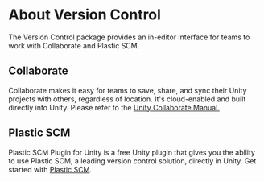 # About Version Control

The Version Control package provides an in-editor interface for teams to work with Collaborate and Plastic SCM.

## Collaborate

Collaborate makes it easy for teams to save, share, and sync their Unity projects with others, regardless of location. It's cloud-enabled and built directly into Unity. Please refer to the [Unity Collaborate Manual.](https://docs.unity3d.com/Manual/UnityCollaborate.html)

## Plastic SCM

Plastic SCM Plugin for Unity is a free Unity plugin that gives you the ability to use Plastic SCM, a leading version control solution, directly in Unity. Get started with [Plastic SCM](QuickStartGuide.md).

